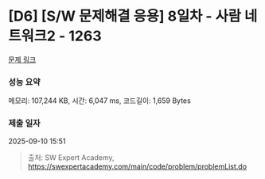# [D6] [S/W 문제해결 응용] 8일차 - 사람 네트워크2 - 1263 

[문제 링크](https://swexpertacademy.com/main/code/problem/problemDetail.do?contestProbId=AV18P2B6Iu8CFAZN) 

### 성능 요약

메모리: 107,244 KB, 시간: 6,047 ms, 코드길이: 1,659 Bytes

### 제출 일자

2025-09-10 15:51



> 출처: SW Expert Academy, https://swexpertacademy.com/main/code/problem/problemList.do
